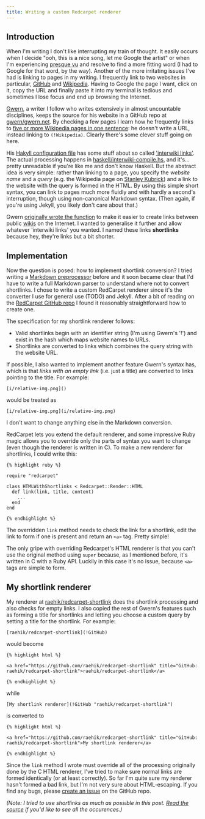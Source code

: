 ```yaml
---
title: Writing a custom Redcarpet renderer
---
```


Introduction
------------

When I'm writing I don't like interrupting my train of thought. It
easily occurs when I decide "ooh, this is a nice song, let me Google the
artist" or when I'm experiencing [presque vu](!Wikipedia) and resolve to
find a more fitting word (I had to Google for that word, by the way).
Another of the more irritating issues I've had is linking to pages in my
writing. I frequently link to two websites in particular,
[GitHub](https://github.com) and [Wikipedia](https://en.wikipedia.org).
Having to Google the page I want, click on it, copy the URL and finally
paste it into my terminal is tedious and sometimes I lose focus and end
up browsing the Internet.

[Gwern](http://gwern.net), a writer I follow who writes extensively in
almost uncountable disciplines, keeps the source for his website in a
GitHub repo at [gwern/gwern.net](!GitHub). By checking a few pages I
learn how he frequently links to [five or more Wikipedia pages in one
sentence][gwern-wikibot]: he doesn't write a URL, instead linking to
`(!Wikipedia)`. Clearly there's some clever stuff going on here.

[gwern-wikibot]: http://www.gwern.net/haskell/Wikipedia%20Archive%20Bot

His [Hakyll configuration file][hakyll-conf] has some stuff about so
called ['interwiki links'][hakyll-conf-l117]. The actual processing
happens in [haskell/interwiki-compile.hs][interwiki], and it's... pretty
unreadable if you're like me and don't know Haskell. But the abstract
idea is very simple: rather than linking to a page, you specify the
*website name* and a *query* (e.g. the Wikipedia page on [Stanley
Kubrick](!Wikipedia)) and a link to the website with the query is formed
in the HTML. By using this simple short syntax, you can link to pages
much more fluidly and with hardly a second's interruption, though using
non-canonical Markdown syntax. (Then again, if you're using Jekyll, you
likely don't care about that.)

[hakyll-conf]: !GitHub "gwern/gwern.net/blob/master/hakyll.hs"
[hakyll-conf-l117]: !GitHub "gwern/gwern.net/blob/master/hakyll.hs#L117"
[interwiki]: !GitHub "gwern/gwern.net/blob/master/haskell/interwiki-compile.hs"

Gwern [originally wrote the function][gitit-interwiki] to make it easier
to create links between public [wikis](!Wikipedia "Wiki") on the
Internet. I wanted to generalise it further and allow whatever
'interwiki links' you wanted. I named these links **shortlinks** because
hey, they're links but a bit shorter.

[gitit-interwiki]: !GitHub "jgm/gitit/blob/master/plugins/Interwiki.hs"


Implementation
--------------

Now the question is posed: how to implement shortlink conversion?
I tried writing a [Markdown
preprocessor](!GitHub "raehik/mdwiki-preprocess") before and it soon
became clear that I'd have to write a full Markdown parser to understand
where not to convert shortlinks. I chose to write a custom RedCarpet
renderer since it's the converter I use for general use (TODO) and
Jekyll. After a bit of reading on the [RedCarpet GitHub
repo](!GitHub "vmg/redcarpet") I found it reasonably straightforward how
to create one.

The specification for my shortlink renderer follows:

  * Valid shortlinks begin with an identifier string (I'm using Gwern's
    '!') and exist in the hash which maps website names to URLs.
  * Shortlinks are converted to links which combines the query string
    with the website URL.

If possible, I also wanted to implement another feature Gwern's syntax
has, which is that *links with an empty link* (i.e. just a title) are
converted to links pointing to the title. For example:

    [i/relative-img.png]()
    
would be treated as

    [i/relative-img.png](i/relative-img.png)

I don't want to change anything else in the Markdown conversion.

RedCarpet lets you extend the default renderer, and some impressive Ruby
magic allows you to override only the parts of syntax you want to change
(even though the renderer is written in C). To make a new renderer for
shortlinks, I could write this:

    {% highlight ruby %}

    require "redcarpet"

    class HTMLWithShortlinks < Redcarpet::Render::HTML
      def link(link, title, content)
        ...
      end
    end

    {% endhighlight %}

The overridden `link` method needs to check the link for a shortlink,
edit the link to form if one is present and return an `<a>` tag. Pretty
simple!

The only gripe with overriding Redcarpet's HTML renderer is that you
can't use the original method using `super` because, as I mentioned
before, it's written in C with a Ruby API. Luckily in this case it's no
issue, because `<a>` tags are simple to form.


My shortlink renderer
---------------------

My renderer at [raehik/redcarpet-shortlink](!GitHub) does the shortlink
processing and also checks for empty links. I also copied the rest of
Gwern's features such as forming a title for shortlinks and letting you
choose a custom query by setting a title for the shortlink. For example:

    [raehik/redcarpet-shortlink](!GitHub)

would become

    {% highlight html %}

    <a href="https://github.com/raehik/redcarpet-shortlink" title="GitHub: raehik/redcarpet-shortlink">raehik/redcarpet-shortlink</a>

    {% endhighlight %}

while

    [My shortlink renderer](!GitHub "raehik/redcarpet-shortlink")

is converted to

    {% highlight html %}

    <a href="https://github.com/raehik/redcarpet-shortlink" title="GitHub: raehik/redcarpet-shortlink">My shortlink renderer</a>

    {% endhighlight %}

Since the `link` method I wrote must override all of the processing
originally done by the C HTML renderer, I've tried to make sure normal
links are formed identically (or at least correctly). So far I'm quite
sure my renderer hasn't formed a bad link, but I'm not very sure about
HTML-escaping. If you find any bugs, please [create an
issue](!GitHub "raehik/redcarpet-shortlink/issues") on the GitHub repo.

*(Note: I tried to use shortlinks as much as possible in this post.
[Read the source][this-post] if you'd like to see all the occurences.)*

[this-post]: !GitHub "raehik/raehik.me/blob/master/{{ page.path }}"
